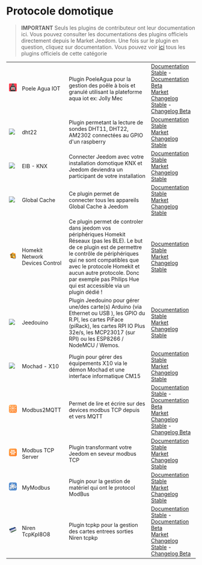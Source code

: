 
# Protocole domotique


>**IMPORTANT**
>Seuls les plugins de contributeur ont leur documentation ici. Vous pouvez consulter les documentations des plugins officiels directement depuis le Market Jeedom. Une fois sur le plugin en question, cliquez sur documentation.
>Vous pouvez voir [ici](https://market.jeedom.com/index.php?v=d&p=market&type=plugin&categorie=automation+protocol) tous les plugins officiels de cette catégorie


| | | | |
|--- | --- | --- | ---|
|<img src="PoeleAgua/PoeleAgua_icon.png" class="pluginLogo" width="100" />|Poele Agua IOT|Plugin PoeleAgua pour la gestion des poêle à bois et granulé utilisant la plateforme aqua iot ex: Jolly Mec|[Documentation Stable](https://lefilliatre.github.io/lefilliatre-documentation/PoeleAgua/fr_FR/) - [Documentation Beta](https://lefilliatre.github.io/lefilliatre-documentation/PoeleAgua/fr_FR/)<br/>[Market](https://market.jeedom.com/index.php?v=d&p=market_display&id=4251)<br/>[Changelog Stable](https://lefilliatre.github.io/lefilliatre-documentation/PoeleAgua/fr_FR/changelog) - [Changelog Beta](https://lefilliatre.github.io/lefilliatre-documentation/PoeleAgua/fr_FR/changelog)|
|<img src="dht22/dht22_icon.png" class="pluginLogo" width="100" />|dht22|Plugin permetant la lecture de sondes DHT11, DHT22, AM2302 connectées au GPIO d'un raspberry|[Documentation Stable](https://linura.github.io/dht22/fr_FR/)<br/>[Market](https://market.jeedom.com/index.php?v=d&p=market_display&id=4010)<br/>[Changelog Stable](https://linura.github.io/dht22/fr_FR/changelog)|
|<img src="eibd/eibd_icon.png" class="pluginLogo" width="100" />|EIB - KNX|Connecter Jeedom avec votre installation domotique KNX et Jeedom deviendra un participant de votre installation|[Documentation Stable](http://mika-nt28.github.io/Documentations/eibd/fr_FR/)<br/>[Market](https://market.jeedom.com/index.php?v=d&p=market_display&id=203)<br/>[Changelog Stable](https://mika-nt28.github.io/Documentations/eibd/fr_FR/changelog)|
|<img src="globalcache/globalcache_icon.png" class="pluginLogo" width="100" />|Global Cache|Ce plugin permet de connecter tous les appareils Global Cache à Jeedom|[Documentation Stable](https://mika-nt28.github.io/Documentations/globalcache/fr_FR/)<br/>[Market](https://market.jeedom.com/index.php?v=d&p=market_display&id=2932)<br/>[Changelog Stable](https://mika-nt28.github.io/Documentations/globalcache/fr_FR/changelog)|
|<img src="hkControl/hkControl_icon.png" class="pluginLogo" width="100" />|Homekit Network Devices Control|Ce plugin permet de controler dans jeedom vos périphériques Homekit Réseaux (pas les BLE). Le but de ce plugin est de permettre le contrôle de périphériques qui ne sont compatibles que avec le protocole Homekit et aucun autre protocole. Donc par exemple pas Philips Hue qui est accessible via un plugin dédié !|[Documentation Stable](https://nebzhb.github.io/jeedom_docs/plugins/hkControl/fr_FR/)<br/>[Market](https://market.jeedom.com/index.php?v=d&p=market_display&id=3919)<br/>[Changelog Stable](https://nebzhb.github.io/jeedom_docs/plugins/hkControl/fr_FR/changelog)|
|<img src="jeedouino/jeedouino_icon.png" class="pluginLogo" width="100" />|Jeedouino|Plugin Jeedouino pour gérer une/des carte(s) Arduino (via Ethernet ou USB ), les GPIO du R.PI, les cartes PiFace (piRack), les cartes RPI IO Plus 32e/s, les MCP23017 (sur RPI) ou les ESP8266 / NodeMCU / Wemos.|[Documentation Stable](https://revlysj.github.io/jeedouino/fr_FR/index)<br/>[Market](https://market.jeedom.com/index.php?v=d&p=market_display&id=2064)<br/>[Changelog Stable](https://revlysj.github.io/jeedouino/fr_FR/changelog)|
|<img src="mochad/mochad_icon.png" class="pluginLogo" width="100" />|Mochad - X10|Plugin pour gérer des équipements X10 via le démon Mochad et une interface informatique CM15|[Documentation Stable](https://mika-nt28.github.io/Documentations/mochad/fr_FR/)<br/>[Market](https://market.jeedom.com/index.php?v=d&p=market_display&id=359)<br/>[Changelog Stable](https://mika-nt28.github.io/Documentations/mochad/fr_FR/changelog)|
|<img src="modbus2mqtt/modbus2mqtt_icon.png" class="pluginLogo" width="100" />|Modbus2MQTT|Permet de lire et écrire sur des devices modbus TCP depuis et vers MQTT|[Documentation Stable](https://mips2648.github.io/jeedom-plugins-docs/modbus2mqtt/fr_FR/) - [Documentation Beta](https://mips2648.github.io/jeedom-plugins-docs/modbus2mqtt/fr_FR/)<br/>[Market](https://market.jeedom.com/index.php?v=d&p=market_display&id=4309)<br/>[Changelog Stable](https://mips2648.github.io/jeedom-plugins-docs/modbus2mqtt/fr_FR/changelog) - [Changelog Beta](https://mips2648.github.io/jeedom-plugins-docs/modbus2mqtt/fr_FR/changelog)|
|<img src="modbustcp/modbustcp_icon.png" class="pluginLogo" width="100" />|Modbus TCP Server|Plugin transformant votre Jeedom en seveur modbus TCP|[Documentation Stable](https://mips2648.github.io/jeedom-plugins-docs/modbustcp/fr_FR/)<br/>[Market](https://market.jeedom.com/index.php?v=d&p=market_display&id=4320)<br/>[Changelog Stable](https://mips2648.github.io/jeedom-plugins-docs/modbustcp/fr_FR/changelog)|
|<img src="mymodbus/mymodbus_icon.png" class="pluginLogo" width="100" />|MyModbus|Plugin pour la gestion de matériel qui ont le protocol ModBus|[Documentation Stable](https://bebel27a.github.io/jeedom-mymobdus.github.io/fr_FR/)<br/>[Market](https://market.jeedom.com/index.php?v=d&p=market_display&id=3858)<br/>[Changelog Stable](https://bebel27a.github.io/jeedom-mymobdus.github.io/fr_FR/changelog)|
|<img src="tcpkp/tcpkp_icon.png" class="pluginLogo" width="100" />|Niren TcpKpI8O8|Plugin tcpkp pour la gestion des cartes entrees sorties Niren tcpkp|[Documentation Stable](https://lefilliatre.github.io/tcpkp/fr_FR/) - [Documentation Beta](https://lefilliatre.github.io/tcpkp/fr_FR/)<br/>[Market](https://market.jeedom.com/index.php?v=d&p=market_display&id=4256)<br/>[Changelog Stable](https://lefilliatre.github.io/tcpkp/fr_FR/changelog) - [Changelog Beta](https://lefilliatre.github.io/tcpkp/fr_FR/changelog)|
